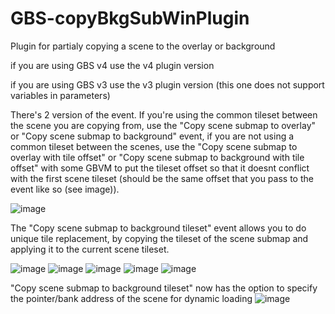# GBS-copyBkgSubWinPlugin
 Plugin for partialy copying a scene to the overlay or background

if you are using GBS v4 use the v4 plugin version

if you are using GBS v3 use the v3 plugin version (this one does not support variables in parameters)
 
There's 2 version of the event. If you're using the common tileset between the scene you are copying from, use the "Copy scene submap to overlay" or "Copy scene submap to background" event, if you are not using a common tileset between the scenes, use the "Copy scene submap to overlay with tile offset" or "Copy scene submap to background with tile offset" with some GBVM to put the tileset offset so that it doesnt conflict with the first scene tileset (should be the same offset that you pass to the event like so (see image)).

![image](https://github.com/Mico27/GBS-copyBkgSubWinPlugin/assets/32064874/3c1b750b-a651-4602-b385-414d8b82724c)

The "Copy scene submap to background tileset" event allows you to do unique tile replacement, by copying the tileset of the scene submap and applying it to the current scene tileset.

![image](https://github.com/user-attachments/assets/7adaecd0-f37a-40b9-b71b-0aa801a8d27d)
![image](https://github.com/user-attachments/assets/7297cb88-d97f-4262-8f25-19c6415ce299)
![image](https://github.com/user-attachments/assets/44a44391-076f-4c3a-b16c-f67834599114)
![image](https://github.com/user-attachments/assets/fd79e9b2-e07c-4775-8fdc-fbdcdf4dda87)
![image](https://github.com/user-attachments/assets/328445ef-aa6b-41d9-b903-25fd635b7f6a)

"Copy scene submap to background tileset" now has the option to specify the pointer/bank address of the scene for dynamic loading
![image](https://github.com/user-attachments/assets/0ce607ac-9a76-46fd-81e0-271803c04185)
